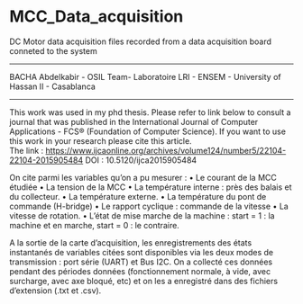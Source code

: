 # MCC_Data_acquisition
DC Motor data acquisition files recorded from a data acquisition board conneted to the system  
****************************************************************************************
 BACHA Abdelkabir - OSIL Team- Laboratoire LRI - ENSEM - University of Hassan II - Casablanca 
 ****************************************************************************************

This work was used in my phd thesis. Please refer to link below to consult a journal that was published in the International Journal of 
Computer Applications - FCS® (Foundation of Computer Science). If you want to use this work in your research please cite this article.  
The link : https://www.ijcaonline.org/archives/volume124/number5/22104-22104-2015905484 
DOI : 	10.5120/ijca2015905484


On cite parmi les variables qu’on a pu mesurer : 
•	Le courant de la MCC étudiée
•	La tension de la MCC
•	La température interne : près des balais et du collecteur.
•	La température externe.
•	La température du pont de commande (H-bridge)
•	Le rapport cyclique : commande de la vitesse
•	La vitesse de rotation.
•	L’état de mise marche de la machine : start = 1 : la machine et en marche, start = 0 : le contraire. 

A la sortie de la carte d’acquisition, les enregistrements des états instantanés de variables citées sont disponibles via les deux modes de transmission : port série (UART) et Bus I2C.
On a collecté ces données pendant des périodes données (fonctionnement normale, à vide, avec surcharge, avec axe bloqué, etc) et on les a enregistré dans des fichiers d’extension  (.txt et .csv).
